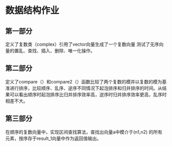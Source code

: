 # 数据结构作业   
## 第一部分   
定义了复数类（complex）引用了vector向量生成了一个复数向量  测试了无序向量的置乱、查找、插入、删除、唯一化操作。  
## 第二部分  
定义了compare（）和compare2（）函数比较了两个复数的模并以复数的模为基准进行排序，比较顺序、乱序、逆序不同情况下起泡排序和归并排序的时间。从结果可以看出顺序时起泡排序比归并排序效率高，逆序时归并排序效率更高，乱序时相差不大。  
## 第三部分  
在顺序的复数向量中，实现区间查找算法，查找出向量a中模介于(n1,n2) 的所有元素，按序存于result_1向量中作为返回值输出。
